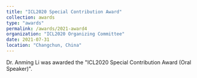 ```yaml
---
title: "ICL2020 Special Contribution Award"
collection: awards
type: "awards"
permalink: /awards/2021-award4
organization: "ICL2020 Organizing Committee"
date: 2021-07-31
location: "Changchun, China"
---
```


Dr. Anming Li was awarded the "ICL2020 Special Contribution Award (Oral Speaker)".